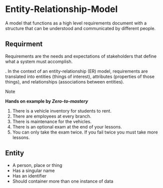 # Entity-Relationship-Model

A model that functions as a high level requirements document with a structure that can be understood and communicated by different people.

## Requirment

Requirements are the needs and expectations of stakeholders that define what a system must accomplish.

. In the context of an entity-relationship (ER) model, requirements are translated into entities (things of interest), attributes (properties of those things), and relationships (associations between entities).

> [!NOTE]  
> **Hands on example by _Zero-to-mastery_**
>
> 1. There is a vehicle inventory for students to rent.
> 2. There are employees at every branch.
> 3. There is maintenance for the vehicles.
> 4. There is an optional exam at the end of your lessons.
> 5. You can only take the exam twice. If you fail twice you must take more lessons.

## Entity

- A person, place or thing
- Has a singular name
- Has an identifier
- Should container more than one instance of data
